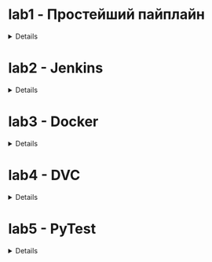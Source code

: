  # lab1 - Простейший пайплайн

<details>

## data_creation.py
Скрипт для создания данных о дневной температуре за 7 лет. Создает три набора данных с разным уровнем шума. 20% каждого набора данных сохраняются как тестовые.

## model_preprocessing.py
В данном скрипте определен объект `preprocessors` класса `ColumnTransformer` для предобработки данных.

## model_preparation.py
Скрипт для предобработки данных, тренировки и сохранения модели в `model.pt`.

## model_testing.py
Скрипт для предсказания температуры на тестовых данных и вывода `MSE`.

## pipeline.sh
Скрипт для запуска пайплайна.

## notebook.ipynb
Демонстрационный ноутбук.

</details>

# lab2 - Jenkins

<details>

## data.py
Скрипт для загрузки датасета [Real vs Fake Faces - 10k](https://www.kaggle.com/datasets/sachchitkunichetty/rvf10k/data) с `Kaggle` и функция для создания `DataLoader` для тренировочной, валидационной и тестовой выборок.

## train_model.py
Скрипт для определения архитектуры и тренировки простейшей сверточной нейросети. При тренировке выводит потерю на тренировочных и валидационных данных.

## test_model.py
Скрипт для получения предсказаний на тестовых данных и вывода метрики `accuracy`. Также скрипт выводит `accuracy` для случайных предсказаний.

## Dockerfile
Создает образ `Jenkins` и устанавливает зависимости.

## Jenkinsfile
Запускает скрипты.

## Оценка качества модели
Данной архитектуры достаточно для переобучения модели на тренировочных данных, но потери на валидационных данных при тренировке не снижались. Качество предсказаний модели на тестовых данных не выше, чем при случайных предсказаниях. Для решения задачи требуется модель более сложной архитектуры.

## Запуск контейнера
```
docker run -p 8080:8080 -p 50000:50000 -v /home/$USER/.kaggle/kaggle.json:/var/jenkins_home/.kaggle/kaggle.json lab2
```

</details>

# lab3 - Docker

<details>

Реализованы контейнер `lab3-model`, тренирующий модель `ResNet50` и контейнер `lab3-app` - приложение на `Streamlit`, использующее эту модель. 

## `/model/`

Содержит файлы образа [molokhovdmitry/lab3-model](https://hub.docker.com/r/molokhovdmitry/lab3-model/tags) для тренировки `ResNet50` на датасете по распознаванию мусора.

### data.py
Скрипт для загрузки c `Kaggle` датасета [Garbage Classification](https://www.kaggle.com/datasets/asdasdasasdas/garbage-classification) и функция для создания DataLoader для тренировочной, валидационной и тестовой выборок.
### train_model.py
Скрипт для тренировки `ResNet50` на датасете и сохранения модели в общую с контейнером `lab3-app` папку `models` при улучшении метрики `Weighted F1 score` на валидационной выборке.
### test_model.py
Скрипт для получения предсказаний на тестовых данных, вывода метрики `Weighted F1 score` и `Classification report`.
### pipeline.sh
Скрипт для запуска пайплайна в контейнере.

## `/app/`
Содержит файлы образа [molokhovdmitry/lab3-app](https://hub.docker.com/r/molokhovdmitry/lab3-app/tags), который развертывает веб-приложение `Streamlit` для распознавания типа мусора по картинке, использующий модель, натренированную контейнером `lab3-model`.

### app.py
Файл приложения `Streamlit`.

## docker-compose.yml
Файл для запуска контейнеров.

## .github/workflows/docker-images.yml
Workflow для запуска и загрузки образов в [dockerhub](https://hub.docker.com/u/molokhovdmitry) с привязкой имени тэга к версии сборки.

</details>

# lab4 - DVC

<details>

Скрипты для обработки датасета [US Accidents (2016 - 2023)](https://www.kaggle.com/datasets/sobhanmoosavi/us-accidents).

### cluster_coords.py
Скрипт для `KMeans` кластеризации по признакам `Start_Lat` и `Start_Lng`.
### remove_nans.py
Скрипт для заполнения пропущенных значений средним для числовых признаков, самым частым значением для категориальных.
### ohe.py
Скрипт для `One-hot` кодирования признаков `Source` и `State`.

</details>

# lab5 - PyTest

<details>

## lab.ipynb
- Скачивает данные с `Kaggle` соревнования [New York City Taxi Trip Duration](https://www.kaggle.com/c/nyc-taxi-trip-duration)
- Делит данные на 4 датасета, в одном из датасетов к признакам `pickup_longitude` `pickup_latitude` `dropoff_longitude` `dropoff_latitude` добавляется шум. Сохраняет датасеты.
- Предобрабатывает данные и тренирует модель линейной регрессии на первом наборе данных. Сохраняет пайплайн модели с помощью `joblib`.
- Считает метрику `RMSLE` для предсказаний на остальных наборах данных.
- Запускает `PyTest`, который обнаруживает большую метрику `RMSLE` на наборе данных с шумом.

## test_model.py
Тесты для сравнения метрики RMSLE на наборах данных с заданным `THRESHOLD_RMSLE`.

</details>
